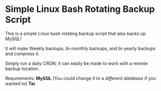 Simple Linux Bash Rotating Backup Script
========================================

This is a simple Linux bash rotating backup script that also backs up MySQL!

It will make Weekly backups, bi-monthly backups, and bi-yearly backups and compress it.

Simply run a daily CRON; it can easily be made to work with a remote backup location.

Requirements:
**MySQL** (You could change it to a *different database* if you wanted to)
**Tar**